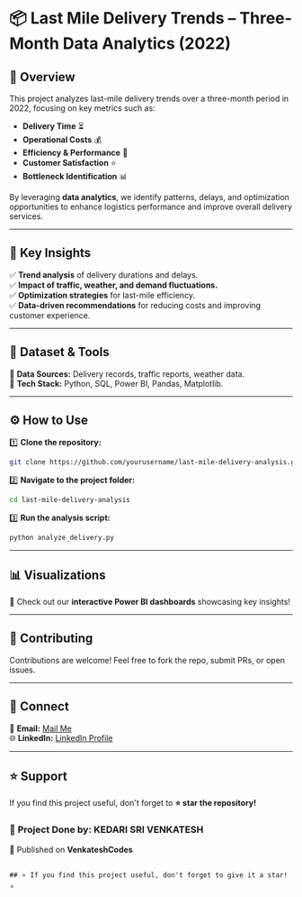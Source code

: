 # 📦 Last Mile Delivery Trends – Three-Month Data Analytics (2022)

## 🚀 Overview  
This project analyzes last-mile delivery trends over a three-month period in 2022, focusing on key metrics such as:  
- **Delivery Time** ⏳  
- **Operational Costs** 💰  
- **Efficiency & Performance** 🚀  
- **Customer Satisfaction** ⭐  
- **Bottleneck Identification** 📊  

By leveraging **data analytics**, we identify patterns, delays, and optimization opportunities to enhance logistics performance and improve overall delivery services.  

---

## 📌 Key Insights  
✅ **Trend analysis** of delivery durations and delays.  
✅ **Impact of traffic, weather, and demand fluctuations.**  
✅ **Optimization strategies** for last-mile efficiency.  
✅ **Data-driven recommendations** for reducing costs and improving customer experience.  

---

## 📂 Dataset & Tools  
🔹 **Data Sources:** Delivery records, traffic reports, weather data.  
🔹 **Tech Stack:** Python, SQL, Power BI, Pandas, Matplotlib.  

---

## ⚙️ How to Use  
1️⃣ **Clone the repository:**  
   ```sh
   git clone https://github.com/yourusername/last-mile-delivery-analysis.git
   ```
2️⃣ **Navigate to the project folder:**  
   ```sh
   cd last-mile-delivery-analysis
   ```
3️⃣ **Run the analysis script:**  
   ```sh
   python analyze_delivery.py
   ```

---

## 📊 Visualizations  
🚀 Check out our **interactive Power BI dashboards** showcasing key insights!

---

## 🤝 Contributing  
Contributions are welcome! Feel free to fork the repo, submit PRs, or open issues.

---

## 🔗 Connect  
📧 **Email:** [Mail Me](mailto:srivenkatesh6.k@gmail.com)  
🌐 **LinkedIn:** [LinkedIn Profile](https://www.linkedin.com/in/kedari-sri-venkatesh-359056347)  

---

## ⭐ Support  
If you find this project useful, don't forget to **⭐ star the repository!**  

### 📌 **Project Done by:** **KEDARI SRI VENKATESH**  
📢 Published on **VenkateshCodes**  
```

## ⭐ If you find this project useful, don't forget to give it a star! ⭐
